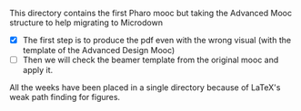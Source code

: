 
This directory contains the first Pharo mooc but taking the Advanced Mooc structure to help migrating to Microdown

- [x] The first step is to produce the pdf even with the wrong visual (with the template of the Advanced Design Mooc) 
- [ ] Then we will check the beamer template from the original mooc and apply it. 

All the weeks have been placed in a single directory because of LaTeX's weak path finding for figures.



